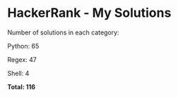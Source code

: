 # HackerRank - My Solutions

Number of solutions in each category:

Python: 65

Regex: 47

Shell: 4

**Total: 116**

